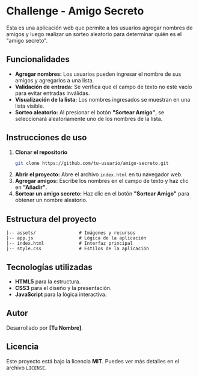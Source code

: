 # Challenge - Amigo Secreto

Esta es una aplicación web que permite a los usuarios agregar nombres de amigos y luego realizar un sorteo aleatorio para determinar quién es el "amigo secreto".

## **Funcionalidades**
- **Agregar nombres:** Los usuarios pueden ingresar el nombre de sus amigos y agregarlos a una lista.
- **Validación de entrada:** Se verifica que el campo de texto no esté vacío para evitar entradas inválidas.
- **Visualización de la lista:** Los nombres ingresados se muestran en una lista visible.
- **Sorteo aleatorio:** Al presionar el botón **"Sortear Amigo"**, se seleccionará aleatoriamente uno de los nombres de la lista.

## **Instrucciones de uso**
1. **Clonar el repositorio**
   ```bash
   git clone https://github.com/tu-usuario/amigo-secreto.git
   ```
2. **Abrir el proyecto:** Abre el archivo `index.html` en tu navegador web.
3. **Agregar amigos:** Escribe los nombres en el campo de texto y haz clic en **"Añadir"**.
4. **Sortear un amigo secreto:** Haz clic en el botón **"Sortear Amigo"** para obtener un nombre aleatorio.

## **Estructura del proyecto**
```
|-- assets/                # Imágenes y recursos
|-- app.js                 # Lógica de la aplicación
|-- index.html             # Interfaz principal
|-- style.css              # Estilos de la aplicación
```
## **Tecnologías utilizadas**
- **HTML5** para la estructura.
- **CSS3** para el diseño y la presentación.
- **JavaScript** para la lógica interactiva.

## **Autor**
Desarrollado por **[Tu Nombre]**.

## **Licencia**
Este proyecto está bajo la licencia **MIT**. Puedes ver más detalles en el archivo `LICENSE`.

